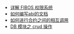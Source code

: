 - [详解 FIBOS 权限系统](./fibosauth.md)
- [如何编写abi的文档](./whatisabi.md)
- [如何进行合约之间的相互调用](./inlinecall.md)
- [DB 模块之 crud 操作](./crudoperations.md)
